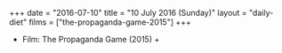 +++
date = "2016-07-10"
title = "10 July 2016 (Sunday)"
layout = "daily-diet"
films = ["the-propaganda-game-2015"]
+++


* Film: The Propaganda Game (2015) +
